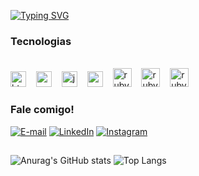 <a href="https://git.io/typing-svg"><img src="https://readme-typing-svg.demolab.com?font=Fira+Code&duration=4000&pause=300&color=FF00F6&random=false&width=500&lines=Ol%C3%A1+mundo!+Sou+a+Hilary;Desenvolvedora+Web+" alt="Typing SVG" /></a>

<h3 align="left">Tecnologias</h3
                              
<div>
<div style="display: inline_block"><br>
<div align="left">
  <img src="https://cdn.jsdelivr.net/gh/devicons/devicon/icons/html5/html5-original.svg" height="25" alt="html5 logo"  />
  <img width="8" />
  <img src="https://cdn.jsdelivr.net/gh/devicons/devicon/icons/css3/css3-original.svg" height="25" alt="css3 logo"  />
  <img width="8" />
  <img src="https://cdn.jsdelivr.net/gh/devicons/devicon/icons/javascript/javascript-plain.svg" height="25" alt="javascript logo"  />
  <img width="8" />
  <img src="https://cdn.jsdelivr.net/gh/devicons/devicon/icons/ruby/ruby-original.svg" height="25" alt="ruby logo"  />
  <img width="8" />
  <img src="https://cdn.jsdelivr.net/gh/devicons/devicon@latest/icons/rails/rails-original-wordmark.svg" height="30" alt="ruby logo" /> 
  <img width="8" />
  <img src="https://cdn.jsdelivr.net/gh/devicons/devicon@latest/icons/azure/azure-original.svg" height="30" alt="ruby logo" /> 
  <img width="8" />
  <img src="https://cdn.jsdelivr.net/gh/devicons/devicon@latest/icons/amazonwebservices/amazonwebservices-plain-wordmark.svg" height="30" alt="ruby logo" /> 
          
          
</div>


<div> 
  <h3 align="left">Fale comigo!</h3>
   
[![E-mail](https://img.shields.io/badge/-Email-000?style=for-the-badge&logo=microsoft-outlook&logoColor=FF00F6&color:FFF)](mailto:hilary.pessoal@hotmail.com)
[![LinkedIn](https://img.shields.io/badge/-LinkedIn-000?style=for-the-badge&logo=linkedin&logoColor=FF00F6&color:FFF)](https://www.linkedin.com/in/hilarysantiag/)
[![Instagram](https://img.shields.io/badge/-Instagram-000?style=for-the-badge&logo=instagram&logoColor=FF00F6&color:FFF)](https://www.instagram.com//)

</div>

##
![Anurag's GitHub stats](https://github-readme-stats.vercel.app/api?username=hilarysantiag&show_icons=true&theme=jolly) ![Top Langs](https://github-readme-stats.vercel.app/api/top-langs/?username=hilarysantiag&hide_progress=true&theme=jolly)


